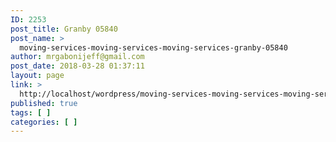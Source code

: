 ```yaml
---
ID: 2253
post_title: Granby 05840
post_name: >
  moving-services-moving-services-moving-services-granby-05840
author: mrgabonijeff@gmail.com
post_date: 2018-03-28 01:37:11
layout: page
link: >
  http://localhost/wordpress/moving-services-moving-services-moving-services-granby-05840/
published: true
tags: [ ]
categories: [ ]
---
```

